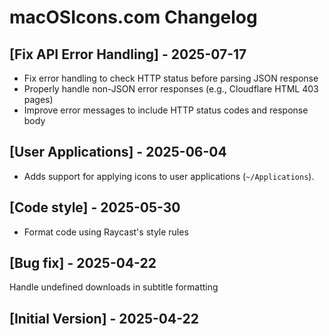 # macOSIcons.com Changelog

## [Fix API Error Handling] - 2025-07-17

- Fix error handling to check HTTP status before parsing JSON response
- Properly handle non-JSON error responses (e.g., Cloudflare HTML 403 pages)
- Improve error messages to include HTTP status codes and response body

## [User Applications] - 2025-06-04

- Adds support for applying icons to user applications (`~/Applications`).

## [Code style] - 2025-05-30

- Format code using Raycast's style rules

## [Bug fix] - 2025-04-22

Handle undefined downloads in subtitle formatting

## [Initial Version] - 2025-04-22

